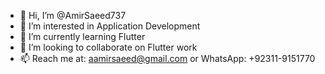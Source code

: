 - 👋 Hi, I’m @AmirSaeed737
- 👀 I’m interested in Application Development
- 🌱 I’m currently learning Flutter
- 💞️ I’m looking to collaborate on Flutter work
- 📫 Reach me at: aamirsaeed@gmail.com or WhatsApp: +92311-9151770

<!---
AmirSaeed737/AmirSaeed737 is a ✨ special ✨ repository because its `README.md` (this file) appears on your GitHub profile.
You can click the Preview link to take a look at your changes.
--->
